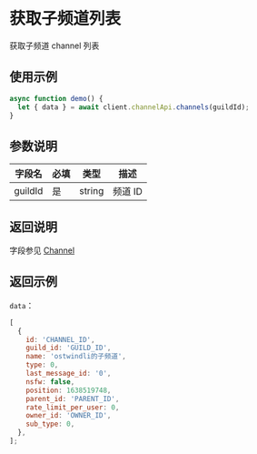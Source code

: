 # 获取子频道列表

获取子频道 channel 列表

## 使用示例

```javascript
async function demo() {
  let { data } = await client.channelApi.channels(guildId);
}
```

## 参数说明

| 字段名  | 必填 | 类型   | 描述    |
| ------- | ---- | ------ | ------- |
| guildId | 是   | string | 频道 ID |

## 返回说明

字段参见 [Channel](model.md)

## 返回示例

`data`：

```js
[
  {
    id: 'CHANNEL_ID',
    guild_id: 'GUILD_ID',
    name: 'ostwindli的子频道',
    type: 0,
    last_message_id: '0',
    nsfw: false,
    position: 1638519748,
    parent_id: 'PARENT_ID',
    rate_limit_per_user: 0,
    owner_id: 'OWNER_ID',
    sub_type: 0,
  },
];
```
